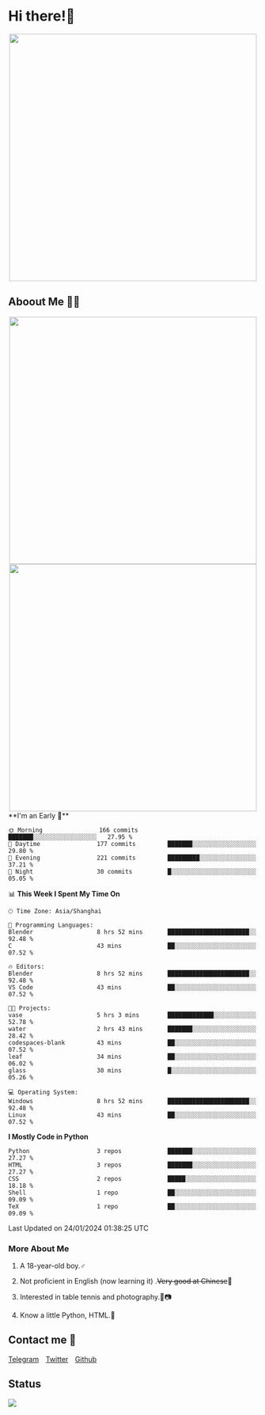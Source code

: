 # Hi there!🎉

<div align=center><img src="https://count.getloli.com/get/@Cicada000?theme=moebooru" width=500px></div>

## Aboout Me 👀💦

<div align=center>
<img src="https://github-readme-stats.vercel.app/api?username=Cicada000&show_icons=true&theme=tokyonight" width=500px>
<br>
<img src="https://github-readme-stats.vercel.app/api/top-langs/?username=Cicada000&show_icons=true&theme=tokyonight&layout=compact" width=500px>
</div>
<!--START_SECTION:waka-->
**I'm an Early 🐤** 

```text
🌞 Morning                166 commits         ███████░░░░░░░░░░░░░░░░░░   27.95 % 
🌆 Daytime                177 commits         ███████░░░░░░░░░░░░░░░░░░   29.80 % 
🌃 Evening                221 commits         █████████░░░░░░░░░░░░░░░░   37.21 % 
🌙 Night                  30 commits          █░░░░░░░░░░░░░░░░░░░░░░░░   05.05 % 
```


📊 **This Week I Spent My Time On** 

```text
🕑︎ Time Zone: Asia/Shanghai

💬 Programming Languages: 
Blender                  8 hrs 52 mins       ███████████████████████░░   92.48 % 
C                        43 mins             ██░░░░░░░░░░░░░░░░░░░░░░░   07.52 % 

🔥 Editors: 
Blender                  8 hrs 52 mins       ███████████████████████░░   92.48 % 
VS Code                  43 mins             ██░░░░░░░░░░░░░░░░░░░░░░░   07.52 % 

🐱‍💻 Projects: 
vase                     5 hrs 3 mins        █████████████░░░░░░░░░░░░   52.78 % 
water                    2 hrs 43 mins       ███████░░░░░░░░░░░░░░░░░░   28.42 % 
codespaces-blank         43 mins             ██░░░░░░░░░░░░░░░░░░░░░░░   07.52 % 
leaf                     34 mins             ██░░░░░░░░░░░░░░░░░░░░░░░   06.02 % 
glass                    30 mins             █░░░░░░░░░░░░░░░░░░░░░░░░   05.26 % 

💻 Operating System: 
Windows                  8 hrs 52 mins       ███████████████████████░░   92.48 % 
Linux                    43 mins             ██░░░░░░░░░░░░░░░░░░░░░░░   07.52 % 
```

**I Mostly Code in Python** 

```text
Python                   3 repos             ███████░░░░░░░░░░░░░░░░░░   27.27 % 
HTML                     3 repos             ███████░░░░░░░░░░░░░░░░░░   27.27 % 
CSS                      2 repos             █████░░░░░░░░░░░░░░░░░░░░   18.18 % 
Shell                    1 repo              ██░░░░░░░░░░░░░░░░░░░░░░░   09.09 % 
TeX                      1 repo              ██░░░░░░░░░░░░░░░░░░░░░░░   09.09 % 
```




 Last Updated on 24/01/2024 01:38:25 UTC
<!--END_SECTION:waka-->

### More About Me

1. A 18-year-old boy.♂

2. Not proficient in English (now learning it) .~~Very good at Chinese~~🤣

3. Interested in table tennis and photography.🏓📷

4. Know a little Python, HTML.🐍


## Contact me 💬

[Telegram](https://t.me/CicadaLYW)&emsp;[Twitter](https://twitter.com/Cicada0001)&emsp;[Github](https://github.com/Cicada000)

## Status
<img src="https://weather-icon.journeyad.repl.co/@hangzhou?v=1" align="left">







